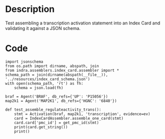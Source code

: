# Description
Test assembling a transcription activation statement into an Index Card and validating it against a JSON schema.

# Code
```
import jsonschema
from os.path import dirname, abspath, join
from indra.assemblers.index_card.assembler import *
schema_path = join(dirname(abspath(__file__)), '../resources/index_card_schema.json')
with open(schema_path, 'rt') as fh:
    schema = json.load(fh)

braf = Agent('BRAF', db_refs={'UP': 'P15056'})
map2k1 = Agent('MAP2K1', db_refs={'HGNC': '6840'})

def test_assemble_regulateactivity_trans():
    stmt = Activation(braf, map2k1, 'transcription', evidence=ev)
    card = IndexCardAssembler.assemble_one_card(stmt)
    card.card['pmc_id'] = get_pmc_id(stmt)
    print(card.get_string())
    print()

```
